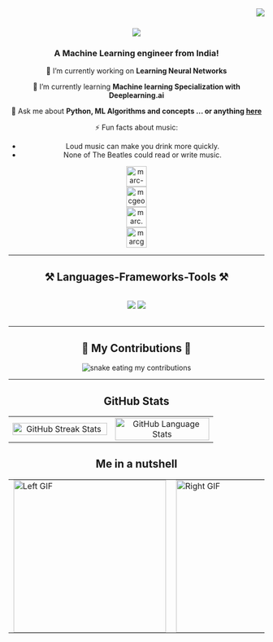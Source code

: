 <img align="right" src="https://visitor-badge.laobi.icu/badge?page_id=Yoyobun1.Yoyobun1" />

<h1 align="center">
    <img src="https://readme-typing-svg.herokuapp.com/?font=Righteous&size=35&center=true&vCenter=true&width=500&height=70&duration=4000&lines=Hi+There!+👋;+I'm+Marc!;" />
</h1>

<h3 align="center">A Machine Learning engineer from India!</h3>


<div align="center">
 
 🔭 I’m currently working on **Learning Neural Networks**
 
 🌱 I’m currently learning **Machine learning Specialization with Deeplearning.ai**

💬 Ask me about **Python, ML Algorithms and concepts ... or anything [here](https://github.com/Yoyobun1/Yoyobun1/issues)**

⚡ Fun facts about music:
- Loud music can make you drink more quickly.
- None of The Beatles could read or write music.

 </div>
 
<div align="center"> 
  <div style="text-align: center;">
    <a href="https://linkedin.com/in/marc-george-a8b1a5263" target="_blank" style="margin-bottom: 20px;">
        <img align="center" src="https://raw.githubusercontent.com/rahuldkjain/github-profile-readme-generator/master/src/images/icons/Social/linked-in-alt.svg" alt="marc-george" height="40" width="40" />
    </a><br>
    <a href="https://instagram.com/mcgeorgus" target="_blank" style="margin-bottom: 20px;">
        <img align="center" src="https://raw.githubusercontent.com/rahuldkjain/github-profile-readme-generator/master/src/images/icons/Social/instagram.svg" alt="mcgeorgus" height="40" width="40" />
    </a><br>
    <a href="https://youtube.com/marc.mgeorge" target="_blank" style="margin-bottom: 20px;">
        <img align="center" src="https://raw.githubusercontent.com/rahuldkjain/github-profile-readme-generator/master/src/images/icons/Social/youtube.svg" alt="marc.mgeorge" height="40" width="40" />
    </a><br>
    <a href="mailto:marcgeorgenow@gmail.com" style="margin-bottom: 20px;">
        <img align="center" src="https://upload.wikimedia.org/wikipedia/commons/4/4a/Gmail_Icon.svg" alt="marcgeorgenow" height="40" width="40" />
    </a>
</div>



</div>

 <hr/>
 
<h2 align="center">⚒️ Languages-Frameworks-Tools ⚒️</h2>
<br/>
<div align="center">
    <img src="https://skillicons.dev/icons?i=react,html,css,vscode,github,git,tensorflow,pandas" />
    <img src="https://skillicons.dev/icons?i=nodejs,python,javascript,c,java,mysql" /><br>
</div>

<br/>
<hr/>

<div align="center">
  <h2>🐍 My Contributions 🐍</h2>
  <img alt="snake eating my contributions" src="https://raw.githubusercontent.com/Yoyobun1/Yoyobun1/output/github-contribution-grid-snake.svg" />
</div>

<hr/>

<h2 align="center">GitHub Stats</h2>
<table align="center" style="width: 80%; max-width: 800px;">
  <tr>
    <td align="center" width="50%">
      <a href="https://git.io/streak-stats">
        <img src="https://streak-stats.demolab.com/?user=Yoyobun1&theme=gruvbox" alt="GitHub Streak Stats" style="width: 100%; height: auto;"/>
      </a>
    </td>
    <td align="center" width="50%">
      <a href="https://github.com/Yoyobun1">
        <img src="https://github-readme-stats.vercel.app/api?username=Yoyobun1&hide=contribs,prs&theme=gruvbox" alt="GitHub Language Stats" style="width: 100%; height: auto; border: none;"/>
      </a>
    </td>
  </tr>
</table>

<h2 align="center">Me in a nutshell</h2>
<div align="center">
  <table>
    <tr>
      <td style="border: none; padding: 0 10px;">
        <img src="https://github.com/Yoyobun1/Yoyobun1/blob/main/assets/left_gif.gif" alt="Left GIF" style="width: 300px; height: auto;"/>
      </td>
      <td style="border: none; padding: 0 10px;">
        <img src="https://github.com/Yoyobun1/Yoyobun1/blob/main/assets/right_gif.gif" alt="Right GIF" style="width: 300px; height: auto;"/>
      </td>
    </tr>
  </table>
</div>








